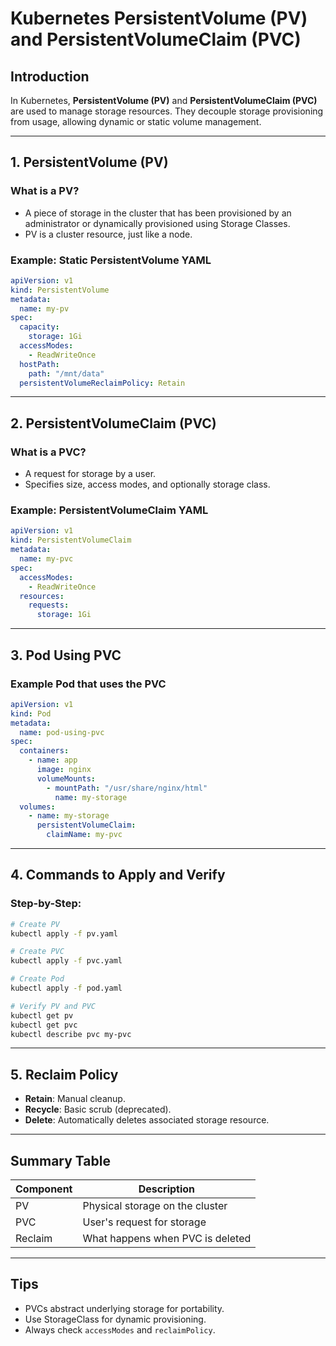 
# Kubernetes PersistentVolume (PV) and PersistentVolumeClaim (PVC)

##  Introduction
In Kubernetes, **PersistentVolume (PV)** and **PersistentVolumeClaim (PVC)** are used to manage storage resources. They decouple storage provisioning from usage, allowing dynamic or static volume management.

---

## 1.  PersistentVolume (PV)
###  What is a PV?
- A piece of storage in the cluster that has been provisioned by an administrator or dynamically provisioned using Storage Classes.
- PV is a cluster resource, just like a node.

###  Example: Static PersistentVolume YAML
```yaml
apiVersion: v1
kind: PersistentVolume
metadata:
  name: my-pv
spec:
  capacity:
    storage: 1Gi
  accessModes:
    - ReadWriteOnce
  hostPath:
    path: "/mnt/data"
  persistentVolumeReclaimPolicy: Retain
```

---

## 2.  PersistentVolumeClaim (PVC)
###  What is a PVC?
- A request for storage by a user.
- Specifies size, access modes, and optionally storage class.

###  Example: PersistentVolumeClaim YAML
```yaml
apiVersion: v1
kind: PersistentVolumeClaim
metadata:
  name: my-pvc
spec:
  accessModes:
    - ReadWriteOnce
  resources:
    requests:
      storage: 1Gi
```

---

## 3.  Pod Using PVC
###  Example Pod that uses the PVC
```yaml
apiVersion: v1
kind: Pod
metadata:
  name: pod-using-pvc
spec:
  containers:
    - name: app
      image: nginx
      volumeMounts:
        - mountPath: "/usr/share/nginx/html"
          name: my-storage
  volumes:
    - name: my-storage
      persistentVolumeClaim:
        claimName: my-pvc
```

---

## 4.  Commands to Apply and Verify

###  Step-by-Step:
```bash
# Create PV
kubectl apply -f pv.yaml

# Create PVC
kubectl apply -f pvc.yaml

# Create Pod
kubectl apply -f pod.yaml

# Verify PV and PVC
kubectl get pv
kubectl get pvc
kubectl describe pvc my-pvc
```

---

## 5.  Reclaim Policy
- **Retain**: Manual cleanup.
- **Recycle**: Basic scrub (deprecated).
- **Delete**: Automatically deletes associated storage resource.

---

##  Summary Table

| Component | Description                            |
|-----------|----------------------------------------|
| PV        | Physical storage on the cluster        |
| PVC       | User's request for storage             |
| Reclaim   | What happens when PVC is deleted       |

---

##  Tips
- PVCs abstract underlying storage for portability.
- Use StorageClass for dynamic provisioning.
- Always check `accessModes` and `reclaimPolicy`.

